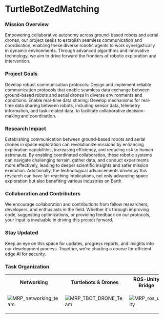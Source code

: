 # TurtleBotZedMatching

### Mission Overview
Empowering collaborative autonomy across ground-based robots and aerial drones, our project seeks to establish seamless communication and coordination, enabling these diverse robotic agents to work synergistically in dynamic environments. Through advanced algorithms and innovative technology, we aim to drive forward the frontiers of robotic exploration and intervention.

### Project Goals
Develop robust communication protocols: Design and implement reliable communication protocols that enable seamless data exchange between ground-based robots and aerial drones in diverse environments and conditions.
Enable real-time data sharing: Develop mechanisms for real-time data sharing between robots, including sensor data, telemetry information, and task-related data, to facilitate collaborative decision-making and coordination.

### Research Impact
Establishing communication between ground-based robots and aerial drones in space exploration can revolutionize missions by enhancing exploration capabilities, increasing efficiency, and reducing risk to human astronauts. By enabling coordinated collaboration, these robotic systems can navigate challenging terrain, gather data, and conduct experiments more effectively, leading to deeper scientific insights and safer mission execution. Additionally, the technological advancements driven by this research can have far-reaching implications, not only advancing space exploration but also benefiting various industries on Earth.

### Collaboration and Contributors
We encourage collaboration and contributions from fellow researchers, developers, and enthusiasts in the field. Whether it's through improving code, suggesting optimizations, or providing feedback on our protocols, your input is invaluable in driving this project forward.

### Stay Updated
Keep an eye on this space for updates, progress reports, and insights into our development process. Together, we're charting a course for efficient edge AI for security.

### Task Organization
<table>
<tr>
<th>Networking</th>
<th>Turtlebots & Drones</th>
<th>ROS-Unity Bridge</th>
<th>Other</th>
</tr>
<td>

![MRP_networking_team](https://github.com/ISL-INTELLIGENT-SYSTEMS-LAB/MultiRobotPerception/assets/132487613/006858a8-4294-47e5-ae18-9b4bc9508893)

</td>
<td>

![MRP_TBOT_DRONE_Team](https://github.com/ISL-INTELLIGENT-SYSTEMS-LAB/MultiRobotPerception/assets/132487613/cace64cc-a95b-416b-b6b1-4984b82235a2)

</td>
<td>

![MRP_ros_unity](https://github.com/ISL-INTELLIGENT-SYSTEMS-LAB/MultiRobotPerception/assets/132487613/84a53896-f5d5-4ee2-bc2b-0cc820d3a9c8)

</td>
<td>

![mrp_other](https://github.com/ISL-INTELLIGENT-SYSTEMS-LAB/MultiRobotPerception/assets/132487613/a921b7b4-624f-4f0c-8864-042f7d3937c8)

</td>

